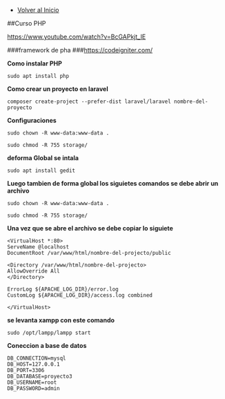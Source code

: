 - [Volver al Inicio](../README.md)

<aside>
</aside>

##Curso PHP
 
https://www.youtube.com/watch?v=BcGAPkjt_IE

###framework de pha
###https://codeigniter.com/

**Como instalar PHP**
```instalar PHP
sudo apt install php
```
**Como crear un proyecto en laravel**
```
composer create-project --prefer-dist laravel/laravel nombre-del-proyecto
```
**Configuraciones**
```configuracion en consola
sudo chown -R www-data:www-data .
```
```configuracion en consola
sudo chmod -R 755 storage/
```

**deforma Global se intala**
```
sudo apt install gedit
```

**Luego tambien de forma global los siguietes comandos se debe abrir un archivo**
```configuracion en consola
sudo chown -R www-data:www-data .
```
```configuracion en consola
sudo chmod -R 755 storage/
```

**Una vez que se abre el archivo se debe copiar lo siguiete**
```copiar 
<VirtualHost *:80>
ServeName @localhost
DocumentRoot /var/www/html/nombre-del-projecto/public

<Directory /var/www/html/nombre-del-projecto>
AllowOverride All
</Directory>

ErrorLog ${APACHE_LOG_DIR}/error.log
CustomLog ${APACHE_LOG_DIR}/access.log combined

</VirtualHost>

```


**se levanta xampp con este comando**
```
sudo /opt/lampp/lampp start
```

**Coneccion a base de datos**
```
DB_CONNECTION=mysql
DB_HOST=127.0.0.1
DB_PORT=3306
DB_DATABASE=proyecto3
DB_USERNAME=root
DB_PASSWORD=admin
```
